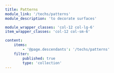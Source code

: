```yaml
---
title: Patterns
module_link: '/techs/patterns'
module_description: 'to decorate surfaces'

module_wrapper_classes: 'col-12 col-lg-6'
item_wrapper_classes: 'col-12 col-sm-6'

content:
    items: 
        - '@page.descendants': '/techs/patterns'
    filter:
        published: true
        type: 'collection'
---
```

